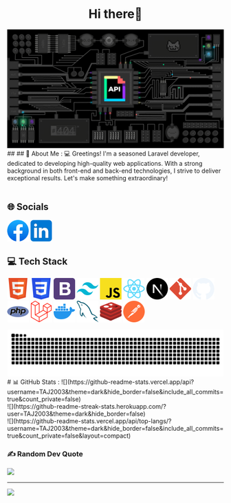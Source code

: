 <h1 align="center"> Hi there👋 </h1>

<img src="api.gif" alt="API"> 
## 
## 💫 About Me :
💻 Greetings! I'm a seasoned Laravel developer, dedicated to developing high-quality web applications. With a strong background in both front-end and back-end technologies, I strive to deliver exceptional results. Let's make something extraordinary!<br><br>


## 🌐 Socials 
<a href="https://www.facebook.com/Mohsen.prog"><img width="50" height="50" src="facebook.svg" alt="Facebook"></a> <a href="https://www.facebook.com/Mohsen.prog"><img width="50" height="50" src="linkedin.svg" alt="Linkedin"></a> 
## 💻 Tech Stack
<img width="50" height="50" src="html5.svg" alt="HTML5"> <img width="50" height="50" src="css3.svg" alt="CSS"> <img width="50" height="50" src="bootstrap4.svg" alt="Bootstrap5"> <img width="50" height="50" src="tailwindcss.svg" alt="Tailwind"> <img width="50" height="50" src="javascript.svg" alt="Javascript"> <img width="50" height="50" src="reactjs.svg" alt="React"> <img width="50" height="50" src="nextjs.svg" alt="Next"> <img width="50" height="50" src="git.svg" alt="Git"> <img width="50" height="50" src="github-light.svg" alt="Next"> <img width="50" height="50" src="php.svg" alt="PHP"> <img width="50" height="50" src="laravel.svg" alt="Laravel"> <img width="50" height="50" src="docker.svg" alt="Docker"> <img width="50" height="50" src="mysql.svg" alt="Mysql"> <img width="50" height="50" src="redis.svg" alt="Redis"> <img width="50" height="50" src="postman.svg" alt="Postman"> 



<img src="https://raw.githubusercontent.com/BEPb/BEPb/output/github-contribution-grid-snake-dark.svg">
# 📊 GitHub Stats :
![](https://github-readme-stats.vercel.app/api?username=TAJ2003&theme=dark&hide_border=false&include_all_commits=true&count_private=false)<br/>
![](https://github-readme-streak-stats.herokuapp.com/?user=TAJ2003&theme=dark&hide_border=false)<br/>
![](https://github-readme-stats.vercel.app/api/top-langs/?username=TAJ2003&theme=dark&hide_border=false&include_all_commits=true&count_private=false&layout=compact)

### ✍️ Random Dev Quote
![](https://quotes-github-readme.vercel.app/api?type=horizontal&theme=radical)

---
 [![](https://visitcount.itsvg.in/api?id=TAJ2003&icon=0&color=1)](https://visitcount.itsvg.in)

<!-- Proudly created with GPRM ( https://gprm.itsvg.in ) -->

